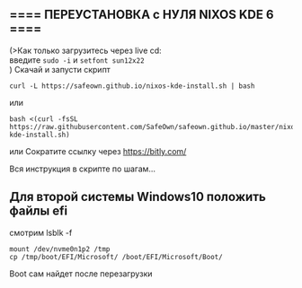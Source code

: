 ## ==== ПЕРЕУСТАНОВКА с НУЛЯ NIXOS KDE 6 ====    


(>Как только загрузитесь через live cd:<br/>
  введите `sudo -i` и `setfont sun12x22`<br/>) 
Скачай и запусти скрипт
```
curl -L https://safeown.github.io/nixos-kde-install.sh | bash
```
  или
```
bash <(curl -fsSL https://raw.githubusercontent.com/SafeOwn/safeown.github.io/master/nixos-kde-install.sh)
```
  или 
Сократите ссылку через https://bitly.com/

Вся инструкция в скрипте по шагам...



## Для второй системы Windows10 положить файлы efi
смотрим lsblk -f

```
mount /dev/nvme0n1p2 /tmp
cp /tmp/boot/EFI/Microsoft/ /boot/EFI/Microsoft/Boot/
```

Boot сам найдет после перезагрузки
